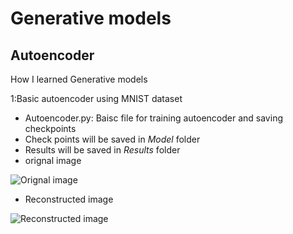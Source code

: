 # Generative models
## Autoencoder
How I learned Generative models


1:Basic autoencoder using MNIST dataset 
  - Autoencoder.py: Baisc file for training autoencoder and saving checkpoints
  - Check points will be saved in _Model_ folder
  - Results will be saved in _Results_ folder
  - orignal image 
 
  
  ![Orignal image](https://github.com/Aayushktyagi/Generative_models/blob/master/basic_Autoencoder/Results/Results_canvas_orignal.png)

  - Reconstructed image
  
  
  ![Reconstructed image](https://github.com/Aayushktyagi/Generative_models/blob/master/basic_Autoencoder/Results/Results_canvas_recon.png)
